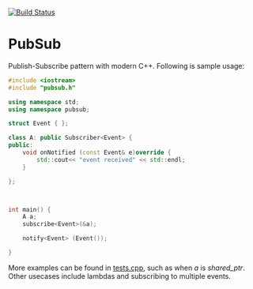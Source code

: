 [![Build Status](https://travis-ci.org/alext234/PubSub.svg?branch=master)](https://travis-ci.org/alext234/PubSub)


# PubSub
Publish-Subscribe pattern with modern C++. Following is sample usage:

```C++
#include <iostream>
#include "pubsub.h"

using namespace std;
using namespace pubsub;

struct Event { };

class A: public Subscriber<Event> {
public:
    void onNotified (const Event& e)override {
        std::cout<< "event received" << std::endl;    
    }

};



int main() {
    A a; 
    subscribe<Event>(&a);

    notify<Event> (Event());

}

```

More examples can be found in [tests.cpp](../blob/master/tests.cpp), such as when *a* is *shared_ptr*. Other usecases include lambdas and subscribing to multiple events.

